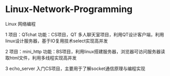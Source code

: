 # Linux-Network-Programming
Linux 网络编程

1 项目：QTchat
功能：CS项目，QT 多人聊天室项目，利用QT设计客户端，利用linux设计服务器，基于IO复用技术select实现高并发

2 项目：mini_http
功能：BS项目，利用linux搭建服务器，浏览器可访问服务器读取html文件，利用多线程实现高并发

3 echo_server
入门CS项目，主要用于了解socket通信原理与编程实现

